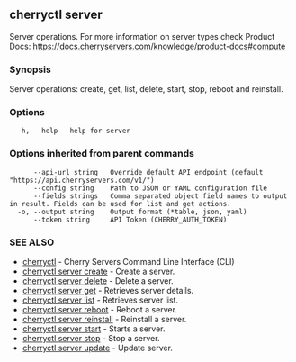 ## cherryctl server

Server operations. For more information on server types check Product Docs: https://docs.cherryservers.com/knowledge/product-docs#compute

### Synopsis

Server operations: create, get, list, delete, start, stop, reboot and reinstall.

### Options

```
  -h, --help   help for server
```

### Options inherited from parent commands

```
      --api-url string   Override default API endpoint (default "https://api.cherryservers.com/v1/")
      --config string    Path to JSON or YAML configuration file
      --fields strings   Comma separated object field names to output in result. Fields can be used for list and get actions.
  -o, --output string    Output format (*table, json, yaml)
      --token string     API Token (CHERRY_AUTH_TOKEN)
```

### SEE ALSO

* [cherryctl](cherryctl.md)	 - Cherry Servers Command Line Interface (CLI)
* [cherryctl server create](cherryctl_server_create.md)	 - Create a server.
* [cherryctl server delete](cherryctl_server_delete.md)	 - Delete a server.
* [cherryctl server get](cherryctl_server_get.md)	 - Retrieves server details.
* [cherryctl server list](cherryctl_server_list.md)	 - Retrieves server list.
* [cherryctl server reboot](cherryctl_server_reboot.md)	 - Reboot a server.
* [cherryctl server reinstall](cherryctl_server_reinstall.md)	 - Reinstall a server.
* [cherryctl server start](cherryctl_server_start.md)	 - Starts a server.
* [cherryctl server stop](cherryctl_server_stop.md)	 - Stop a server.
* [cherryctl server update](cherryctl_server_update.md)	 - Update server.

